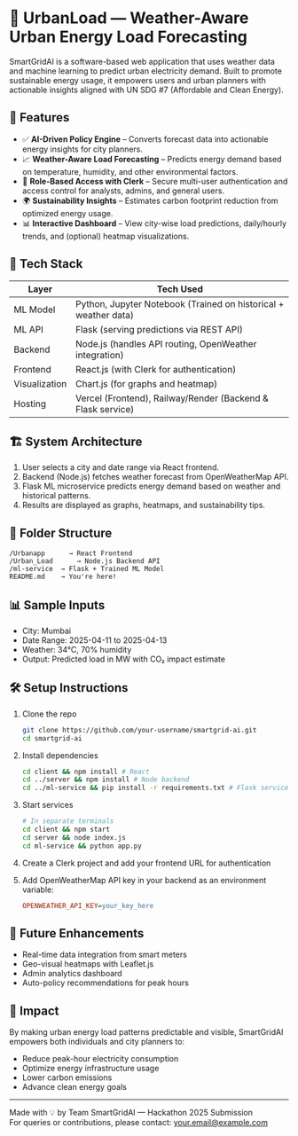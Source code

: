 # 🔋 UrbanLoad — Weather-Aware Urban Energy Load Forecasting

SmartGridAI is a software-based web application that uses weather data and machine learning to predict urban electricity demand. Built to promote sustainable energy usage, it empowers users and urban planners with actionable insights aligned with UN SDG #7 (Affordable and Clean Energy).

## 🚀 Features

* ✅ **AI-Driven Policy Engine** – Converts forecast data into actionable energy insights for city planners.
* 📈 **Weather-Aware Load Forecasting** – Predicts energy demand based on temperature, humidity, and other environmental factors.
* 🔐 **Role-Based Access with Clerk** – Secure multi-user authentication and access control for analysts, admins, and general users.
* 🌍 **Sustainability Insights** – Estimates carbon footprint reduction from optimized energy usage.
* 📊 **Interactive Dashboard** – View city-wise load predictions, daily/hourly trends, and (optional) heatmap visualizations.

## 🧠 Tech Stack

| Layer | Tech Used |
|-------|-----------|
| ML Model | Python, Jupyter Notebook (Trained on historical + weather data) |
| ML API | Flask (serving predictions via REST API) |
| Backend | Node.js (handles API routing, OpenWeather integration) |
| Frontend | React.js (with Clerk for authentication) |
| Visualization | Chart.js (for graphs and heatmap) |
| Hosting | Vercel (Frontend), Railway/Render (Backend & Flask service) |

## 🏗️ System Architecture

1. User selects a city and date range via React frontend.
2. Backend (Node.js) fetches weather forecast from OpenWeatherMap API.
3. Flask ML microservice predicts energy demand based on weather and historical patterns.
4. Results are displayed as graphs, heatmaps, and sustainability tips.

## 📂 Folder Structure

```
/Urbanapp      → React Frontend
/Urban_Load      → Node.js Backend API
/ml-service  → Flask + Trained ML Model
README.md    → You're here!
```

## 📊 Sample Inputs

* City: Mumbai
* Date Range: 2025-04-11 to 2025-04-13
* Weather: 34°C, 70% humidity
* Output: Predicted load in MW with CO₂ impact estimate

## 🛠️ Setup Instructions

1. Clone the repo
   ```bash
   git clone https://github.com/your-username/smartgrid-ai.git
   cd smartgrid-ai
   ```

2. Install dependencies
   ```bash
   cd client && npm install # React
   cd ../server && npm install # Node backend
   cd ../ml-service && pip install -r requirements.txt # Flask service
   ```

3. Start services
   ```bash
   # In separate terminals
   cd client && npm start
   cd server && node index.js
   cd ml-service && python app.py
   ```

4. Create a Clerk project and add your frontend URL for authentication

5. Add OpenWeatherMap API key in your backend as an environment variable:
   ```ini
   OPENWEATHER_API_KEY=your_key_here
   ```

## 🧪 Future Enhancements

* Real-time data integration from smart meters
* Geo-visual heatmaps with Leaflet.js
* Admin analytics dashboard
* Auto-policy recommendations for peak hours

## 🌱 Impact

By making urban energy load patterns predictable and visible, SmartGridAI empowers both individuals and city planners to:
* Reduce peak-hour electricity consumption
* Optimize energy infrastructure usage
* Lower carbon emissions
* Advance clean energy goals

---

Made with 💡 by Team SmartGridAI — Hackathon 2025 Submission  
For queries or contributions, please contact: your.email@example.com


